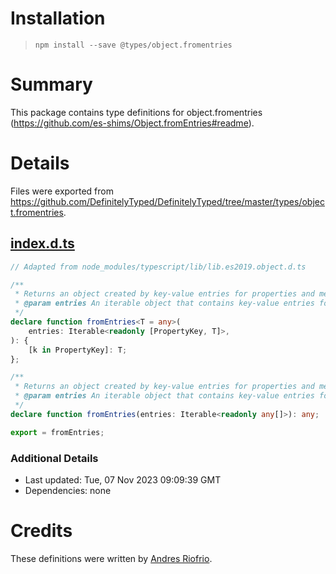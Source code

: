 # Installation
> `npm install --save @types/object.fromentries`

# Summary
This package contains type definitions for object.fromentries (https://github.com/es-shims/Object.fromEntries#readme).

# Details
Files were exported from https://github.com/DefinitelyTyped/DefinitelyTyped/tree/master/types/object.fromentries.
## [index.d.ts](https://github.com/DefinitelyTyped/DefinitelyTyped/tree/master/types/object.fromentries/index.d.ts)
````ts
// Adapted from node_modules/typescript/lib/lib.es2019.object.d.ts

/**
 * Returns an object created by key-value entries for properties and methods
 * @param entries An iterable object that contains key-value entries for properties and methods.
 */
declare function fromEntries<T = any>(
    entries: Iterable<readonly [PropertyKey, T]>,
): {
    [k in PropertyKey]: T;
};

/**
 * Returns an object created by key-value entries for properties and methods
 * @param entries An iterable object that contains key-value entries for properties and methods.
 */
declare function fromEntries(entries: Iterable<readonly any[]>): any;

export = fromEntries;

````

### Additional Details
 * Last updated: Tue, 07 Nov 2023 09:09:39 GMT
 * Dependencies: none

# Credits
These definitions were written by [Andres Riofrio](https://github.com/ariofrio).
